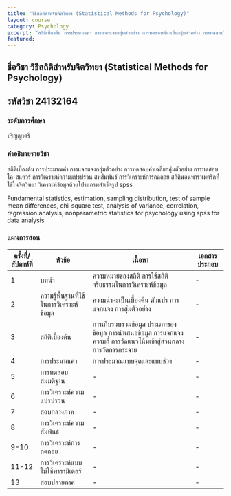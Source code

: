 ```yaml
---
title: "วิธีสถิติสำหรับจิตวิทยา (Statistical Methods for Psychology)"
layout: course
category: Psychology
excerpt: "สถิติเบื้องต้น การประมาณค่า การแจกแจงกลุ่มตัวอย่าง การทดสอบค่าเฉลี่ยกลุ่มตัวอย่าง การทดสอบไค-สแควร์ การวิเคราะห์ความแปรปรวน สหสัมพันธ์ การวิเคราะห์การถดถอย สถิตินอนพาราเมตริกที่ใช้ในจิตวิทยา วิเคราะห์ข้อมูลด้วยโปรแกรมสำเร็จรูป"
featured: 
---
```


## ชื่อวิชา วิธีสถิติสำหรับจิตวิทยา (Statistical Methods for Psychology)
## รหัสวิชา 24132164
### ระดับการศึกษา
ปริญญาตรี

### คำอธิบายรายวิชา

สถิติเบื้องต้น การประมาณค่า การแจกแจงกลุ่มตัวอย่าง การทดสอบค่าเฉลี่ยกลุ่มตัวอย่าง การทดสอบไค-สแควร์ การวิเคราะห์ความแปรปรวน สหสัมพันธ์ การวิเคราะห์การถดถอย สถิตินอนพาราเมตริกที่ใช้ในจิตวิทยา วิเคราะห์ข้อมูลด้วยโปรแกรมสำเร็จรูป spss

Fundamental statistics, estimation, sampling distribution, test of sample mean differences, chi-square test, analysis of variance, correlation, regression analysis, nonparametric statistics for psychology using spss for data analysis

### แผนการสอน

| ครั้งที่/สัปดาห์ที่ | หัวข้อ | เนื้อหา | เอกสารประกอบ | 
|---|---|---|---|
| 1 | บทนำ| ความหมายของสถิติ การใช้สถิติ จริยธรรมในการวิเคราะห์ข้อมูล |-|
| 2 | ความรู้พื้นฐานที่ใช้ในการวิเคราะห์ข้อมูล | ความน่าจะเป็นเบื้องต้น ตัวแปร การแจกแจง การสุ่มตัวอย่าง | -|
| 3 | สถิติเบื้องต้น| การเก็บรวบรวมข้อมูล ประเภทของข้อมูล การนำเสนอข้อมูล การแจกแจงความถี่ การวัดแนวโน้มเข้าสู่ส่วนกลาง การวัดการกระจาย | -|
| 4 | การประมาณค่า| การประมาณแบบจุดและแบบช่วง | -|
| 5 | การทดสอบสมมติฐาน| -| -|
| 6 | การวิเคราะห์ความแปรปรวน| -| -|
| 7 | สอบกลางภาค| -| -|
| 8 | การวิเคราะห์ความสัมพันธ์| -| -|
| 9-10 | การวิเคราะห์การถดถอย | -| -|
| 11-12 | การวิเคราะห์แบบไม่ใช้พารามิเตอร์| -| -|
| 13 | สอบปลายภาค| -| -|